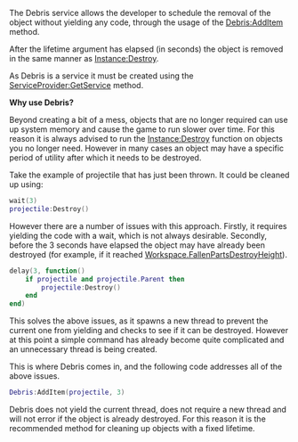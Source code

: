The Debris service allows the developer to schedule the removal of the object without yielding any code, through the usage of the [Debris:AddItem](https://developer.roblox.com/en-us/api-reference/function/Debris/AddItem) method.

After the lifetime argument has elapsed (in seconds) the object is removed in the same manner as [Instance:Destroy](https://developer.roblox.com/en-us/api-reference/function/Instance/Destroy).

As Debris is a service it must be created using the [ServiceProvider:GetService](https://developer.roblox.com/en-us/api-reference/function/ServiceProvider/GetService) method.

**Why use Debris?**

Beyond creating a bit of a mess, objects that are no longer required can use up system memory and cause the game to run slower over time. For this reason it is always advised to run the [Instance:Destroy](https://developer.roblox.com/en-us/api-reference/function/Instance/Destroy) function on objects you no longer need. However in many cases an object may have a specific period of utility after which it needs to be destroyed.

Take the example of projectile that has just been thrown. It could be cleaned up using:

```lua
wait(3)
projectile:Destroy()
``` 

However there are a number of issues with this approach. Firstly, it requires yielding the code with a wait, which is not always desirable. Secondly, before the 3 seconds have elapsed the object may have already been destroyed (for example, if it reached [Workspace.FallenPartsDestroyHeight](https://developer.roblox.com/en-us/api-reference/property/Workspace/FallenPartsDestroyHeight)).

```lua
delay(3, function()
    if projectile and projectile.Parent then
        projectile:Destroy()
    end
end)
``` 

This solves the above issues, as it spawns a new thread to prevent the current one from yielding and checks to see if it can be destroyed. However at this point a simple command has already become quite complicated and an unnecessary thread is being created.

This is where Debris comes in, and the following code addresses all of the above issues.

```lua
Debris:AddItem(projectile, 3)
``` 

Debris does not yield the current thread, does not require a new thread and will not error if the object is already destroyed. For this reason it is the recommended method for cleaning up objects with a fixed lifetime.